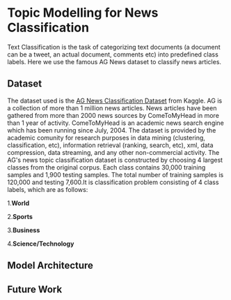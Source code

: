 # Topic Modelling for News Classification 

Text Classification is the task of categorizing text documents (a document can be a tweet, an actual document, comments etc) into predefined class labels. Here we use the famous AG News dataset to classify news articles. 

## Dataset

The dataset used is the [AG News Classification Dataset](https://www.kaggle.com/amananandrai/ag-news-classification-dataset) from Kaggle. AG is a collection of more than 1 million news articles. News articles have been gathered from more than 2000 news sources by ComeToMyHead in more than 1 year of activity. ComeToMyHead is an academic news search engine which has been running since July, 2004. The dataset is provided by the academic comunity for research purposes in data mining (clustering, classification, etc), information retrieval (ranking, search, etc), xml, data compression, data streaming, and any other non-commercial activity. The AG's news topic classification dataset is constructed by choosing 4 largest classes from the original corpus. Each class contains 30,000 training samples and 1,900 testing samples. The total number of training samples is 120,000 and testing 7,600.It is classification problem consisting of 4 class labels, which are as follows:

1.**World**

2.**Sports**

3.**Business**

4.**Science/Technology**


## Model Architecture 


## Future Work
